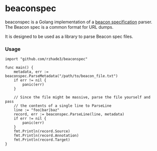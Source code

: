 # beaconspec

beaconspec is a Golang implementation of a [beacon specification](https://gbv.github.io/beaconspec/beacon.html) parser. The Beacon spec is a common format for URL dumps.

It is designed to be used as a library to parse Beacon spec files.

### Usage

```golang
import "github.com/rzhade3/beaconspec"

func main() {
    metadata, err := beaconspec.ParseMetadata("/path/to/beacon_file.txt")
    if err != nil {
        panic(err)
    }

    // Since the file might be massive, parse the file yourself and pass
    // the contents of a single line to ParseLine
    line := "foo|bar|baz"
    record, err := beaconspec.ParseLine(line, metadata)
    if err != nil {
        panic(err)
    }
    fmt.Println(record.Source)
    fmt.Println(record.Annotation)
    fmt.Println(record.Target)
}
```
